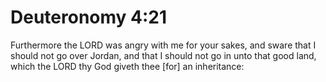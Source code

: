 # Deuteronomy 4:21

Furthermore the LORD was angry with me for your sakes, and sware that I should not go over Jordan, and that I should not go in unto that good land, which the LORD thy God giveth thee [for] an inheritance: